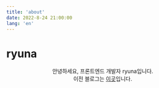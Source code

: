 ```yaml
---
title: 'about'
date: 2022-8-24 21:00:00
lang: 'en'
---
```


# ryuna

<div align="center">

안녕하세요, 프론트엔드 개발자 ryuna입니다.  
이전 블로그는 [이곳](https://anott.tistory.com/)입니다.

</div>
